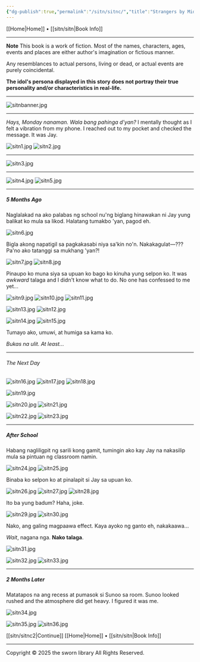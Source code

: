 ```yaml
---
{"dg-publish":true,"permalink":"/sitn/sitnc/","title":"Strangers by Midnight"}
---
```


[[Home\|Home]] • [[sitn/sitn\|Book Info]]

***

**Note**
This book is a work of fiction. Most of the names, characters, ages, events and places are either author's imagination or fictious manner.

Any resemblances to actual persons, living or dead, or actual events are purely coincidental.

**The idol's persona displayed in this story does not portray their true personality and/or characteristics in real-life.**

***

![sitnbanner.jpg](/img/user/a%20storage/sitnbanner.jpg)

***

*Hays, Monday nanaman. Wala bang pahinga d'yan?*  I mentally thought as I felt a vibration from my phone. I reached out to my pocket and checked the message. It was Jay.

![sitn1.jpg](/img/user/a%20storage/sitn1.jpg)
![sitn2.jpg](/img/user/a%20storage/sitn2.jpg)

***

![sitn3.jpg](/img/user/a%20storage/sitn3.jpg)

***

![sitn4.jpg](/img/user/a%20storage/sitn4.jpg)
![sitn5.jpg](/img/user/a%20storage/sitn5.jpg)

***

##### 5 Months Ago
Naglalakad na ako palabas ng school nu'ng biglang hinawakan ni Jay yung balikat ko mula sa likod. Halatang tumakbo 'yan, pagod eh.

![sitn6.jpg](/img/user/a%20storage/sitn6.jpg)

Bigla akong napatigil sa pagkakasabi niya sa'kin no'n. Nakakagulat—??? Pa'no ako tatanggi sa mukhang 'yan?!

![sitn7.jpg](/img/user/a%20storage/sitn7.jpg)
![sitn8.jpg](/img/user/a%20storage/sitn8.jpg)

Pinaupo ko muna siya sa upuan ko bago ko kinuha yung selpon ko. It was *awkward* talaga and I didn't know what to do. No one has confessed to me yet...

![sitn9.jpg](/img/user/a%20storage/sitn9.jpg)
![sitn10.jpg](/img/user/a%20storage/sitn10.jpg)
![sitn11.jpg](/img/user/a%20storage/sitn11.jpg)

![sitn13.jpg](/img/user/a%20storage/sitn13.jpg)
![sitn12.jpg](/img/user/a%20storage/sitn12.jpg)

![sitn14.jpg](/img/user/a%20storage/sitn14.jpg)
![sitn15.jpg](/img/user/a%20storage/sitn15.jpg)

Tumayo ako, umuwi, at humiga sa kama ko.

*Bukas na ulit. At least...*

***

###### The Next Day

![sitn16.jpg](/img/user/a%20storage/sitn16.jpg)
![sitn17.jpg](/img/user/a%20storage/sitn17.jpg)
![sitn18.jpg](/img/user/a%20storage/sitn18.jpg)

![sitn19.jpg](/img/user/a%20storage/sitn19.jpg)

![sitn20.jpg](/img/user/a%20storage/sitn20.jpg)
![sitn21.jpg](/img/user/a%20storage/sitn21.jpg)

![sitn22.jpg](/img/user/a%20storage/sitn22.jpg)
![sitn23.jpg](/img/user/a%20storage/sitn23.jpg) 

***
##### After School
Habang nagliligpit ng sarili kong gamit, tumingin ako kay Jay na nakasilip mula sa pintuan ng classroom namin. 

![sitn24.jpg](/img/user/a%20storage/sitn24.jpg)
![sitn25.jpg](/img/user/a%20storage/sitn25.jpg)

Binaba ko selpon ko at pinalapit si Jay sa upuan ko.

![sitn26.jpg](/img/user/a%20storage/sitn26.jpg)
![sitn27.jpg](/img/user/a%20storage/sitn27.jpg)
![sitn28.jpg](/img/user/a%20storage/sitn28.jpg)

Ito ba yung badum? Haha, joke.

![sitn29.jpg](/img/user/a%20storage/sitn29.jpg)
![sitn30.jpg](/img/user/a%20storage/sitn30.jpg)

Nako, ang galing magpaawa effect. Kaya ayoko ng ganto eh, nakakaawa...

*Wait*, nagana nga. **Nako talaga**.

![sitn31.jpg](/img/user/a%20storage/sitn31.jpg)

![sitn32.jpg](/img/user/a%20storage/sitn32.jpg)
![sitn33.jpg](/img/user/a%20storage/sitn33.jpg)

***
##### 2 Months Later

Matatapos na ang recess at pumasok si Sunoo sa room. Sunoo looked rushed and the atmosphere did get heavy. I figured it was me.

![sitn34.jpg](/img/user/a%20storage/sitn34.jpg)

![sitn35.jpg](/img/user/a%20storage/sitn35.jpg)
![sitn36.jpg](/img/user/a%20storage/sitn36.jpg)

[[sitn/sitnc2\|Continue]]
[[Home\|Home]] • [[sitn/sitn\|Book Info]]

***
Copyright © 2025 the sworn library
All Rights Reserved.

<script> function protectImages() { document.querySelectorAll('img:not([data-protected])').forEach(img => { img.setAttribute('data-protected', 'true'); img.style.pointerEvents = 'none'; img.draggable = false; img.style.userSelect = 'none'; img.style.webkitUserSelect = 'none'; Wrap with a div const wrapper = document.createElement('div'); wrapper.style.position = 'relative'; wrapper.style.display = 'inline-block'; wrapper.style.touchAction = 'none'; Transparent overlay const overlay = document.createElement('div'); overlay.style.position = 'absolute'; overlay.style.top = '0'; overlay.style.left = '0'; overlay.style.width = '100%'; overlay.style.height = '100%'; overlay.style.zIndex = '10'; overlay.style.background = 'transparent'; overlay.style.pointerEvents = 'auto'; Prevent long press on mobile overlay.addEventListener('touchstart', e => e.preventDefault()); overlay.addEventListener('contextmenu', e => e.preventDefault()); Replace image with wrapper img.parentNode.insertBefore(wrapper, img); wrapper.appendChild(img); wrapper.appendChild(overlay); }); } Initial run window.addEventListener('load', protectImages); If images load dynamically later const observer = new MutationObserver(protectImages); observer.observe(document.body, { childList: true, subtree: true }); Global context menu disable document.addEventListener('contextmenu', e => e.preventDefault(), { passive: false }); document.addEventListener('dragstart', e => e.preventDefault()); </script>
